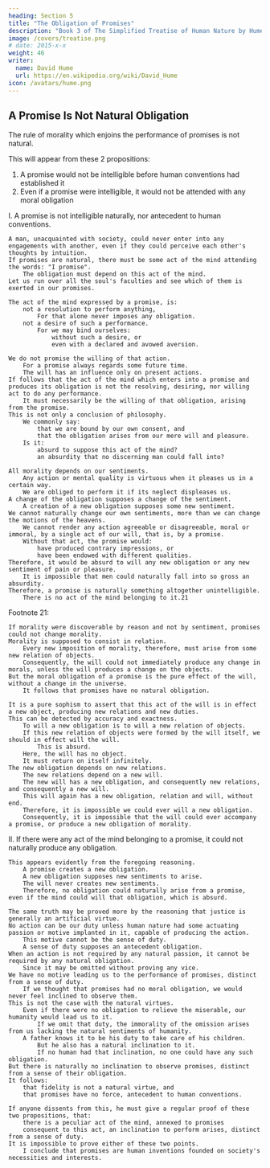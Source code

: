```yaml
---
heading: Section 5
title: "The Obligation of Promises"
description: "Book 3 of The Simplified Treatise of Human Nature by Hume"
image: /covers/treatise.png
# date: 2015-x-x
weight: 46
writer:
  name: David Hume
  url: https://en.wikipedia.org/wiki/David_Hume
icon: /avatars/hume.png
---
```




## A Promise Is Not Natural Obligation


The rule of morality which enjoins the performance of promises is not natural.

This will appear from these 2 propositions:

1. A promise would not be intelligible before human conventions had established it
2. Even if a promise were intelligible, it would not be attended with any moral obligation


I. A promise is not intelligible naturally, nor antecedent to human conventions.

    A man, unacquainted with society, could never enter into any engagements with another, even if they could perceive each other's thoughts by intuition.
    If promises are natural, there must be some act of the mind attending the words: "I promise".
        The obligation must depend on this act of the mind.
    Let us run over all the soul's faculties and see which of them is exerted in our promises.

    The act of the mind expressed by a promise, is:
        not a resolution to perform anything,
            For that alone never imposes any obligation.
        not a desire of such a performance.
            For we may bind ourselves:
                without such a desire, or
                even with a declared and avowed aversion.

    We do not promise the willing of that action.
        For a promise always regards some future time.
        The will has an influence only on present actions.
    If follows that the act of the mind which enters into a promise and produces its obligation is not the resolving, desiring, nor willing act to do any performance.
        It must necessarily be the willing of that obligation, arising from the promise.
    This is not only a conclusion of philosophy.
        We commonly say:
            that we are bound by our own consent, and
            that the obligation arises from our mere will and pleasure.
        Is it:
            absurd to suppose this act of the mind?
            an absurdity that no discerning man could fall into?

    All morality depends on our sentiments.
        Any action or mental quality is virtuous when it pleases us in a certain way.
        We are obliged to perform it if its neglect displeases us.
    A change of the obligation supposes a change of the sentiment.
        A creation of a new obligation supposes some new sentiment.
    We cannot naturally change our own sentiments, more than we can change the motions of the heavens.
        We cannot render any action agreeable or disagreeable, moral or immoral, by a single act of our will, that is, by a promise.
        Without that act, the promise would:
            have produced contrary impressions, or
            have been endowed with different qualities.
    Therefore, it would be absurd to will any new obligation or any new sentiment of pain or pleasure.
        It is impossible that men could naturally fall into so gross an absurdity.
    Therefore, a promise is naturally something altogether unintelligible.
        There is no act of the mind belonging to it.21


Footnote 21:

    If morality were discoverable by reason and not by sentiment, promises could not change morality.
    Morality is supposed to consist in relation.
        Every new imposition of morality, therefore, must arise from some new relation of objects.
        Consequently, the will could not immediately produce any change in morals, unless the will produces a change on the objects.
    But the moral obligation of a promise is the pure effect of the will, without a change in the universe.
        It follows that promises have no natural obligation.

    It is a pure sophism to assert that this act of the will is in effect a new object, producing new relations and new duties.
    This can be detected by accuracy and exactness.
        To will a new obligation is to will a new relation of objects.
        If this new relation of objects were formed by the will itself, we should in effect will the will.
            This is absurd.
        Here, the will has no object.
        It must return on itself infinitely.
    The new obligation depends on new relations.
        The new relations depend on a new will.
        The new will has a new obligation, and consequently new relations, and consequently a new will.
        This will again has a new obligation, relation and will, without end.
        Therefore, it is impossible we could ever will a new obligation.
        Consequently, it is impossible that the will could ever accompany a promise, or produce a new obligation of morality.


II. If there were any act of the mind belonging to a promise, it could not naturally produce any obligation.

    This appears evidently from the foregoing reasoning.
        A promise creates a new obligation.
        A new obligation supposes new sentiments to arise.
        The will never creates new sentiments.
        Therefore, no obligation could naturally arise from a promise, even if the mind could will that obligation, which is absurd.

    The same truth may be proved more by the reasoning that justice is generally an artificial virtue.
    No action can be our duty unless human nature had some actuating passion or motive implanted in it, capable of producing the action.
        This motive cannot be the sense of duty.
        A sense of duty supposes an antecedent obligation.
    When an action is not required by any natural passion, it cannot be required by any natural obligation.
        Since it may be omitted without proving any vice.
    We have no motive leading us to the performance of promises, distinct from a sense of duty.
        If we thought that promises had no moral obligation, we would never feel inclined to observe them.
    This is not the case with the natural virtues.
        Even if there were no obligation to relieve the miserable, our humanity would lead us to it.
            If we omit that duty, the immorality of the omission arises from us lacking the natural sentiments of humanity.
        A father knows it to be his duty to take care of his children.
            But he also has a natural inclination to it.
            If no human had that inclination, no one could have any such obligation.
    But there is naturally no inclination to observe promises, distinct from a sense of their obligation.
    It follows:
        that fidelity is not a natural virtue, and
        that promises have no force, antecedent to human conventions.

    If anyone dissents from this, he must give a regular proof of these two propositions, that:
        there is a peculiar act of the mind, annexed to promises
        consequent to this act, an inclination to perform arises, distinct from a sense of duty.
    It is impossible to prove either of these two points.
        I conclude that promises are human inventions founded on society's necessities and interests.

